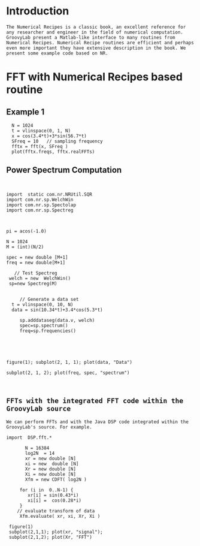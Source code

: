 # Introduction #

`The Numerical Recipes is a classic book, an excellent reference for any researcher and engineer in the field of numerical computation. GroovyLab present a Matlab-like interface to many routines from Numerical Recipes. Numerical Recipe routines are efficient and perhaps even more important they have extensive description in the book. We present some example code based on NR.`


# FFT with Numerical Recipes based routine #

## Example 1 ##
```
  N = 1024
  t = vlinspace(0, 1, N)
  x = cos(3.4*t)+3*sin(56.7*t)
  SFreq = 10   // sampling frequency
  fftx = fft(x, SFreq )
  plot(fftx.freqs, fftx.realFFTs)

```

## Power Spectrum Computation ##

```


import  static com.nr.NRUtil.SQR
import com.nr.sp.WelchWin
import com.nr.sp.Spectolap
import com.nr.sp.Spectreg

 

pi = acos(-1.0)

N = 1024
M = (int)(N/2)

spec = new double [M+1]
freq = new double[M+1]

   // Test Spectreg
 welch = new  WelchWin()
 sp=new Spectreg(M)
  
  
     // Generate a data set
  t = vlinspace(0, 10, N)
  data = sin(10.34*t)+3.4*cos(5.3*t)
      
     sp.adddataseg(data.v, welch)
     spec=sp.spectrum()
     freq=sp.frequencies()

  
    
    

figure(1); subplot(2, 1, 1); plot(data, "Data")

subplot(2, 1, 2); plot(freq, spec, "spectrum")



```

## `FFTs with the integrated FFT code within the GroovyLab source` ##

`We can perform FFTs and with the Java DSP code integrated within the GroovyLab's source. For example. `

```
import  DSP.fft.*
        
       N = 16384
       log2N  = 14
       xr = new double [N]
       xi = new  double [N]
       Xr = new double [N]
       Xi = new double [N]
       Xfm = new CDFT( log2N )
 
     for (i in  0..N-1) {
        xr[i] = sin(0.43*i)
        xi[i] =  cos(0.28*i)
     }
    // evaluate transform of data
     Xfm.evaluate( xr, xi, Xr, Xi )

 figure(1)
 subplot(2,1,1); plot(xr, "signal");
 subplot(2,1,2); plot(Xr, "FFT")


```